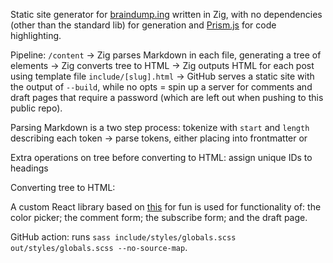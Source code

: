 Static site generator for [braindump.ing](https://braindump.ing) written in Zig, with no dependencies (other than the standard lib) for generation and [Prism.js]() for code highlighting.

Pipeline: `/content` -> Zig parses Markdown in each file, generating a tree of elements -> Zig converts tree to HTML -> Zig outputs HTML for each post using template file `include/[slug].html` -> GitHub serves a static site with the output of `--build`, while no opts = spin up a server for comments and draft pages that require a password (which are left out when pushing to this public repo).

Parsing Markdown is a two step process: tokenize with `start` and `length` describing each token -> parse tokens, either placing into frontmatter or

Extra operations on tree before converting to HTML: assign unique IDs to headings

Converting tree to HTML:

A custom React library based on [this](https://pomb.us/build-your-own-react/) for fun is used for functionality of: the color picker; the comment form; the subscribe form; and the draft page.

GitHub action: runs `sass include/styles/globals.scss out/styles/globals.scss --no-source-map`.
